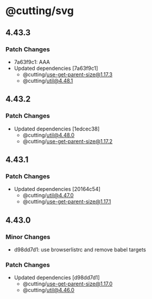 # @cutting/svg

## 4.43.3

### Patch Changes

- 7a63f9c1: AAA
- Updated dependencies [7a63f9c1]
  - @cutting/use-get-parent-size@1.17.3
  - @cutting/util@4.48.1

## 4.43.2

### Patch Changes

- Updated dependencies [1edcec38]
  - @cutting/util@4.48.0
  - @cutting/use-get-parent-size@1.17.2

## 4.43.1

### Patch Changes

- Updated dependencies [20164c54]
  - @cutting/util@4.47.0
  - @cutting/use-get-parent-size@1.17.1

## 4.43.0

### Minor Changes

- d98dd7d1: use browserlistrc and remove babel targets

### Patch Changes

- Updated dependencies [d98dd7d1]
  - @cutting/use-get-parent-size@1.17.0
  - @cutting/util@4.46.0
